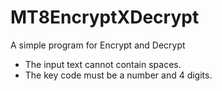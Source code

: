 # MT8EncryptXDecrypt
A simple program for Encrypt and Decrypt

- The input text cannot contain spaces.
- The key code must be a number and 4 digits.
